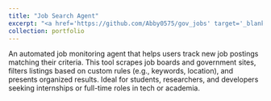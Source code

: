 ```yaml
---
title: "Job Search Agent"
excerpt: "<a href='https://github.com/Abby0575/gov_jobs' target='_blank'>Job Agent</a><br/><img src='/images/500x300.png'>"
collection: portfolio
---
```


An automated job monitoring agent that helps users track new job postings matching their criteria.
This tool scrapes job boards and government sites, filters listings based on custom rules (e.g., keywords, location), and presents organized results. Ideal for students, researchers, and developers seeking internships or full-time roles in tech or academia.
